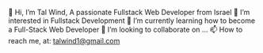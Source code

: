  👋 Hi, I’m Tal Wind, A passionate Fullstack Web Developer from Israel
 👀 I’m interested in Fullstack Development
 🌱 I’m currently learning how to become a Full-Stack Web Developer
 💞️ I’m looking to collaborate on ...
 📫 How to reach me, at: talwind1@gmail.com

<!---
Talwind1/Talwind1 is a ✨ special ✨ repository because its `README.md` (this file) appears on your GitHub profile.
You can click the Preview link to take a look at your changes.
--->
